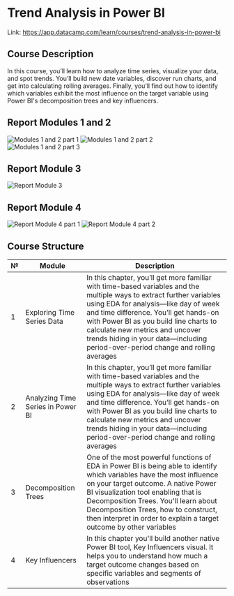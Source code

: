 # **Trend Analysis in Power BI**

Link: https://app.datacamp.com/learn/courses/trend-analysis-in-power-bi

## **Course Description**

In this course, you’ll learn how to analyze time series, visualize your data, and spot trends. You’ll build new date variables, discover run charts, and get into calculating rolling averages. Finally, you’ll find out how to identify which variables exhibit the most influence on the target variable using Power BI's decomposition trees and key influencers.

## **Report Modules 1 and 2**

![Modules 1 and 2 part 1](https://github.com/Viktor-T-2001/DataCamp/blob/master/Trend%20Analysis%20in%20Power%20BI/Modules%201%20and%202%20part%201.png)
![Modules 1 and 2 part 2](https://github.com/Viktor-T-2001/DataCamp/blob/master/Trend%20Analysis%20in%20Power%20BI/Modules%201%20and%202%20part%202.png)
![Modules 1 and 2 part 3](https://github.com/Viktor-T-2001/DataCamp/blob/master/Trend%20Analysis%20in%20Power%20BI/Modules%201%20and%202%20part%203.png)

## **Report Module 3**

![Report Module 3](https://github.com/Viktor-T-2001/DataCamp/blob/master/Trend%20Analysis%20in%20Power%20BI/Module%203.png)

## **Report Module 4**

![Report Module 4 part 1](https://github.com/Viktor-T-2001/DataCamp/blob/master/Trend%20Analysis%20in%20Power%20BI/Module%204%20part%201.png)
![Report Module 4 part 2](https://github.com/Viktor-T-2001/DataCamp/blob/master/Trend%20Analysis%20in%20Power%20BI/Module%204%20part%202.png)


## **Course Structure**

| № | Module | Description |
| - | - | - |
| 1 | Exploring Time Series Data | In this chapter, you’ll get more familiar with time-based variables and the multiple ways to extract further variables using EDA for analysis—like day of week and time difference. You’ll get hands-on with Power BI as you build line charts to calculate new metrics and uncover trends hiding in your data—including period-over-period change and rolling averages | 
| 2 | Analyzing Time Series in Power BI | In this chapter, you’ll get more familiar with time-based variables and the multiple ways to extract further variables using EDA for analysis—like day of week and time difference. You’ll get hands-on with Power BI as you build line charts to calculate new metrics and uncover trends hiding in your data—including period-over-period change and rolling averages | 
| 3 | Decomposition Trees | One of the most powerful functions of EDA in Power BI is being able to identify which variables have the most influence on your target outcome. A native Power BI visualization tool enabling that is Decomposition Trees. You'll learn about Decomposition Trees, how to construct, then interpret in order to explain a target outcome by other variables | 
| 4 | Key Influencers | In this chapter you'll build another native Power BI tool, Key Influencers visual. It helps you to understand how much a target outcome changes based on specific variables and segments of observations |
